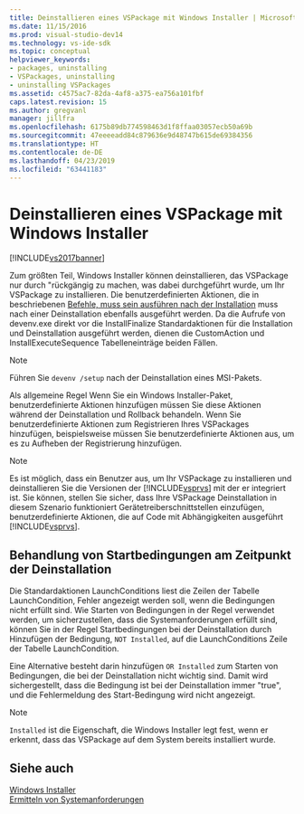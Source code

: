 ```yaml
---
title: Deinstallieren eines VSPackage mit Windows Installer | Microsoft-Dokumentation
ms.date: 11/15/2016
ms.prod: visual-studio-dev14
ms.technology: vs-ide-sdk
ms.topic: conceptual
helpviewer_keywords:
- packages, uninstalling
- VSPackages, uninstalling
- uninstalling VSPackages
ms.assetid: c4575ac7-82da-4af8-a375-ea756a101fbf
caps.latest.revision: 15
ms.author: gregvanl
manager: jillfra
ms.openlocfilehash: 6175b89db774598463d1f8ffaa03057ecb50a69b
ms.sourcegitcommit: 47eeeeadd84c879636e9d48747b615de69384356
ms.translationtype: HT
ms.contentlocale: de-DE
ms.lasthandoff: 04/23/2019
ms.locfileid: "63441183"
---
```

# <a name="uninstalling-a-vspackage-with-windows-installer"></a>Deinstallieren eines VSPackage mit Windows Installer
[!INCLUDE[vs2017banner](../../includes/vs2017banner.md)]

Zum größten Teil, Windows Installer können deinstallieren, das VSPackage nur durch "rückgängig zu machen, was dabei durchgeführt wurde, um Ihr VSPackage zu installieren. Die benutzerdefinierten Aktionen, die in beschriebenen [Befehle, muss sein ausführen nach der Installation](../../extensibility/internals/commands-that-must-be-run-after-installation.md) muss nach einer Deinstallation ebenfalls ausgeführt werden. Da die Aufrufe von devenv.exe direkt vor die InstallFinalize Standardaktionen für die Installation und Deinstallation ausgeführt werden, dienen die CustomAction und InstallExecuteSequence Tabelleneinträge beiden Fällen.  
  
> [!NOTE]
> Führen Sie `devenv /setup` nach der Deinstallation eines MSI-Pakets.  
  
 Als allgemeine Regel Wenn Sie ein Windows Installer-Paket, benutzerdefinierte Aktionen hinzufügen müssen Sie diese Aktionen während der Deinstallation und Rollback behandeln. Wenn Sie benutzerdefinierte Aktionen zum Registrieren Ihres VSPackages hinzufügen, beispielsweise müssen Sie benutzerdefinierte Aktionen aus, um es zu Aufheben der Registrierung hinzufügen.  
  
> [!NOTE]
> Es ist möglich, dass ein Benutzer aus, um Ihr VSPackage zu installieren und deinstallieren Sie die Versionen der [!INCLUDE[vsprvs](../../includes/vsprvs-md.md)] mit der er integriert ist. Sie können, stellen Sie sicher, dass Ihre VSPackage Deinstallation in diesem Szenario funktioniert Gerätetreiberschnittstellen einzufügen, benutzerdefinierte Aktionen, die auf Code mit Abhängigkeiten ausgeführt [!INCLUDE[vsprvs](../../includes/vsprvs-md.md)].  
  
## <a name="handling-launch-conditions-at-uninstall-time"></a>Behandlung von Startbedingungen am Zeitpunkt der Deinstallation  
 Die Standardaktionen LaunchConditions liest die Zeilen der Tabelle LaunchCondition, Fehler angezeigt werden soll, wenn die Bedingungen nicht erfüllt sind. Wie Starten von Bedingungen in der Regel verwendet werden, um sicherzustellen, dass die Systemanforderungen erfüllt sind, können Sie in der Regel Startbedingungen bei der Deinstallation durch Hinzufügen der Bedingung, `NOT Installed`, auf die LaunchConditions Zeile der Tabelle LaunchCondition.  
  
 Eine Alternative besteht darin hinzufügen `OR Installed` zum Starten von Bedingungen, die bei der Deinstallation nicht wichtig sind. Damit wird sichergestellt, dass die Bedingung ist bei der Deinstallation immer "true", und die Fehlermeldung des Start-Bedingung wird nicht angezeigt.  
  
> [!NOTE]
> `Installed` ist die Eigenschaft, die Windows Installer legt fest, wenn er erkennt, dass das VSPackage auf dem System bereits installiert wurde.  
  
## <a name="see-also"></a>Siehe auch  
 [Windows Installer](http://msdn.microsoft.com/187d8965-c79d-4ecb-8689-10930fa8b3b5)   
 [Ermitteln von Systemanforderungen](../../extensibility/internals/detecting-system-requirements.md)
